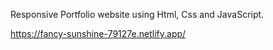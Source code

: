 Responsive Portfolio website using Html, Css and JavaScript.

https://fancy-sunshine-79127e.netlify.app/


